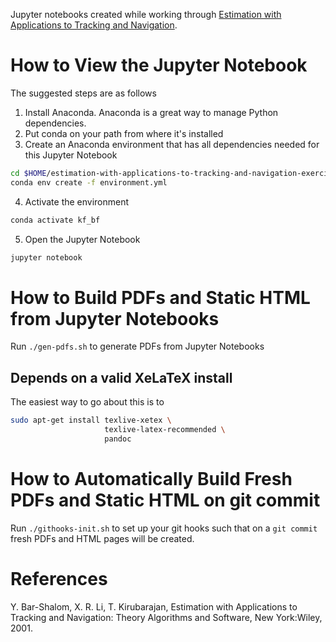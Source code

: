 Jupyter notebooks created while working through [Estimation with Applications to Tracking and Navigation](#barshalom).

# How to View the Jupyter Notebook

The suggested steps are as follows
1. Install Anaconda. Anaconda is a great way to manage Python dependencies.
2. Put conda on your path from where it's installed
3. Create an Anaconda environment that has all dependencies needed for this Jupyter Notebook
```bash
cd $HOME/estimation-with-applications-to-tracking-and-navigation-exercises
conda env create -f environment.yml
```
4. Activate the environment
```bash
conda activate kf_bf
```
5. Open the Jupyter Notebook
```bash
jupyter notebook
```

# How to Build PDFs and Static HTML from Jupyter Notebooks

Run `./gen-pdfs.sh` to generate PDFs from Jupyter Notebooks

## Depends on a valid XeLaTeX install

The easiest way to go about this is to

```bash
sudo apt-get install texlive-xetex \
                     texlive-latex-recommended \
                     pandoc
```

# How to Automatically Build Fresh PDFs and Static HTML on git commit

Run `./githooks-init.sh` to set up your git hooks such that on a `git commit` fresh PDFs and HTML pages will be created.

# References

<a id="barshalom"></a>Y. Bar-Shalom, X. R. Li, T. Kirubarajan, Estimation with Applications to Tracking and Navigation: Theory Algorithms and Software, New York:Wiley, 2001.